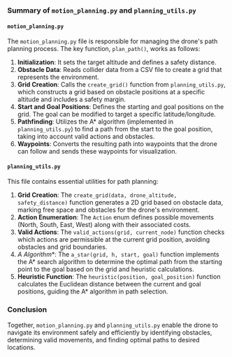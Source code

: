 ### Summary of `motion_planning.py` and `planning_utils.py`

#### `motion_planning.py`

The `motion_planning.py` file is responsible for managing the drone's path planning process. The key function, `plan_path()`, works as follows:

1. **Initialization**: It sets the target altitude and defines a safety distance.
2. **Obstacle Data**: Reads collider data from a CSV file to create a grid that represents the environment.
3. **Grid Creation**: Calls the `create_grid()` function from `planning_utils.py`, which constructs a grid based on obstacle positions at a specific altitude and includes a safety margin.
4. **Start and Goal Positions**: Defines the starting and goal positions on the grid. The goal can be modified to target a specific latitude/longitude.
5. **Pathfinding**: Utilizes the A* algorithm (implemented in `planning_utils.py`) to find a path from the start to the goal position, taking into account valid actions and obstacles.
6. **Waypoints**: Converts the resulting path into waypoints that the drone can follow and sends these waypoints for visualization.

#### `planning_utils.py`

This file contains essential utilities for path planning:

1. **Grid Creation**: The `create_grid(data, drone_altitude, safety_distance)` function generates a 2D grid based on obstacle data, marking free space and obstacles for the drone's environment.
2. **Action Enumeration**: The `Action` enum defines possible movements (North, South, East, West) along with their associated costs.
3. **Valid Actions**: The `valid_actions(grid, current_node)` function checks which actions are permissible at the current grid position, avoiding obstacles and grid boundaries.
4. **A* Algorithm**: The `a_star(grid, h, start, goal)` function implements the A* search algorithm to determine the optimal path from the starting point to the goal based on the grid and heuristic calculations.
5. **Heuristic Function**: The `heuristic(position, goal_position)` function calculates the Euclidean distance between the current and goal positions, guiding the A* algorithm in path selection.

### Conclusion

Together, `motion_planning.py` and `planning_utils.py` enable the drone to navigate its environment safely and efficiently by identifying obstacles, determining valid movements, and finding optimal paths to desired locations.
